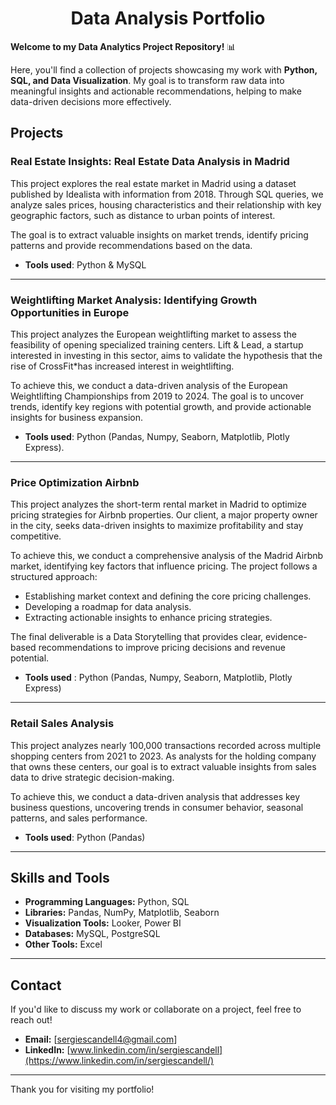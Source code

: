 # <center>Data Analysis Portfolio</center>

**Welcome to my Data Analytics Project Repository!** 📊

Here, you'll find a collection of projects showcasing my work with **Python, SQL, and Data Visualization**. My goal is to transform raw data into meaningful insights and actionable recommendations, helping to make data-driven decisions more effectively.

## Projects

### Real Estate Insights: Real Estate Data Analysis in Madrid

This project explores the real estate market in Madrid using a dataset published by Idealista with information from 2018. Through SQL queries, we analyze sales prices, housing characteristics and their relationship with key geographic factors, such as distance to urban points of interest.

The goal is to extract valuable insights on market trends, identify pricing patterns and provide recommendations based on the data.

- **Tools used**: Python & MySQL
---
### Weightlifting Market Analysis: Identifying Growth Opportunities in Europe

This project analyzes the European weightlifting market to assess the feasibility of opening specialized training centers. Lift & Lead, a startup interested in investing in this sector, aims to validate the hypothesis that the rise of CrossFit*has increased interest in weightlifting.

To achieve this, we conduct a data-driven analysis of the European Weightlifting Championships from 2019 to 2024. The goal is to uncover trends, identify key regions with potential growth, and provide actionable insights for business expansion.

- **Tools used**: Python (Pandas, Numpy, Seaborn, Matplotlib, Plotly Express).
---
### Price Optimization Airbnb
This project analyzes the short-term rental market in Madrid to optimize pricing strategies for Airbnb properties. Our client, a major property owner in the city, seeks data-driven insights to maximize profitability and stay competitive.

To achieve this, we conduct a comprehensive analysis of the Madrid Airbnb market, identifying key factors that influence pricing. The project follows a structured approach:

-   Establishing market context and defining the core pricing challenges.
-   Developing a roadmap for data analysis.
-   Extracting actionable insights to enhance pricing strategies.

The final deliverable is a Data Storytelling that provides clear, evidence-based recommendations to improve pricing decisions and revenue potential.

- **Tools used** : Python (Pandas, Numpy, Seaborn, Matplotlib, Plotly Express)
----
### Retail Sales Analysis
This project analyzes nearly 100,000 transactions recorded across multiple shopping centers from 2021 to 2023. As analysts for the holding company that owns these centers, our goal is to extract valuable insights from sales data to drive strategic decision-making.

To achieve this, we conduct a data-driven analysis that addresses key business questions, uncovering trends in consumer behavior, seasonal patterns, and sales performance.

- **Tools used**: Python (Pandas)

---

## **Skills and Tools**
-   **Programming Languages:**  Python, SQL
-   **Libraries:**  Pandas, NumPy, Matplotlib, Seaborn
-   **Visualization Tools:**  Looker, Power BI
-   **Databases:**  MySQL, PostgreSQL
-   **Other Tools:**  Excel
---

## **Contact**
If you'd like to discuss my work or collaborate on a project, feel free to reach out!

-   **Email:**  [[sergiescandell4@gmail.com](mailto:sergiescandell4@gmail.com)]
-   **LinkedIn:**  [www.linkedin.com/in/sergiescandell](https://www.linkedin.com/in/sergiescandell/)

-------

Thank you for visiting my portfolio! 